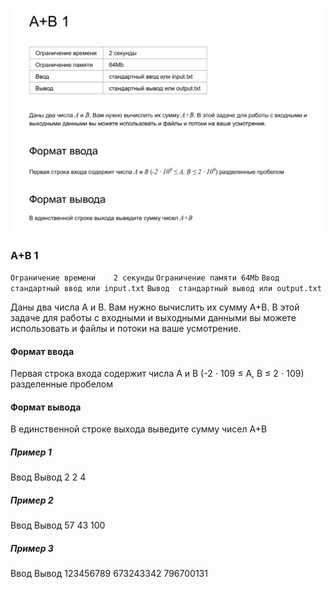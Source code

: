 ![Сумма А В](./res/summ-a-b(1).png)

### A+B 1

`Ограничение времени	2 секунды`
`Ограничение памяти	64Mb`
`Ввод	стандартный ввод или input.txt`
`Вывод	стандартный вывод или output.txt`

Даны два числа A и B. Вам нужно вычислить их сумму A+B. В этой задаче для работы с входными и выходными данными вы можете использовать и файлы и потоки на ваше усмотрение.

#### Формат ввода

Первая строка входа содержит числа A и B (-2 ⋅ 109 ≤ A, B ≤ 2 ⋅ 109) разделенные пробелом

#### Формат вывода

В единственной строке выхода выведите сумму чисел A+B

##### Пример 1

Ввод	Вывод
2 2     4

##### Пример 2

Ввод	Вывод
57 43   100

##### Пример 3

Ввод	                 Вывод
123456789 673243342      796700131

